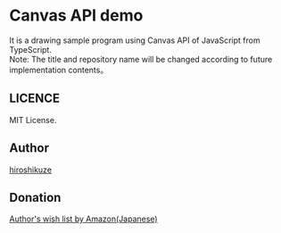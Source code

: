 # Canvas API demo

It is a drawing sample program using Canvas API of JavaScript from TypeScript.  
Note: The title and repository name will be changed according to future implementation contents。

## LICENCE

MIT License.

## Author

[hiroshikuze](https://github.com/hiroshikuze)

## Donation

[Author's wish list by Amazon(Japanese)](https://www.amazon.jp/hz/wishlist/ls/5BAWD0LZ89V9?ref_=wl_share)
